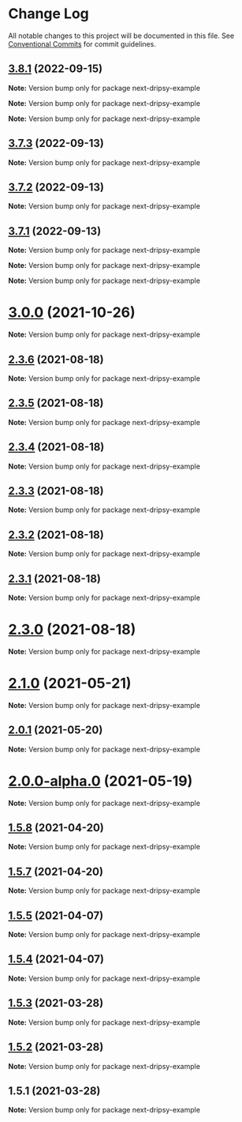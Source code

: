 # Change Log

All notable changes to this project will be documented in this file.
See [Conventional Commits](https://conventionalcommits.org) for commit guidelines.

## [3.8.1](https://github.com/nandorojo/dripsy/compare/v3.8.0...v3.8.1) (2022-09-15)

**Note:** Version bump only for package next-dripsy-example







**Note:** Version bump only for package next-dripsy-example







**Note:** Version bump only for package next-dripsy-example





## [3.7.3](https://github.com/nandorojo/dripsy/compare/v3.7.2...v3.7.3) (2022-09-13)

**Note:** Version bump only for package next-dripsy-example





## [3.7.2](https://github.com/nandorojo/dripsy/compare/v3.7.1...v3.7.2) (2022-09-13)

**Note:** Version bump only for package next-dripsy-example





## [3.7.1](https://github.com/nandorojo/dripsy/compare/v3.7.0...v3.7.1) (2022-09-13)

**Note:** Version bump only for package next-dripsy-example







**Note:** Version bump only for package next-dripsy-example







**Note:** Version bump only for package next-dripsy-example





# [3.0.0](https://github.com/nandorojo/dripsy/compare/v2.3.6...v3.0.0) (2021-10-26)

**Note:** Version bump only for package next-dripsy-example





## [2.3.6](https://github.com/nandorojo/dripsy/compare/v2.3.5...v2.3.6) (2021-08-18)

**Note:** Version bump only for package next-dripsy-example





## [2.3.5](https://github.com/nandorojo/dripsy/compare/v2.3.4...v2.3.5) (2021-08-18)

**Note:** Version bump only for package next-dripsy-example





## [2.3.4](https://github.com/nandorojo/dripsy/compare/v2.3.3...v2.3.4) (2021-08-18)

**Note:** Version bump only for package next-dripsy-example





## [2.3.3](https://github.com/nandorojo/dripsy/compare/v2.3.2...v2.3.3) (2021-08-18)

**Note:** Version bump only for package next-dripsy-example





## [2.3.2](https://github.com/nandorojo/dripsy/compare/v2.3.1...v2.3.2) (2021-08-18)

**Note:** Version bump only for package next-dripsy-example





## [2.3.1](https://github.com/nandorojo/dripsy/compare/v2.3.0...v2.3.1) (2021-08-18)

**Note:** Version bump only for package next-dripsy-example





# [2.3.0](https://github.com/nandorojo/dripsy/compare/v2.2.0...v2.3.0) (2021-08-18)

**Note:** Version bump only for package next-dripsy-example





# [2.1.0](https://github.com/nandorojo/dripsy/compare/v2.0.1...v2.1.0) (2021-05-21)

**Note:** Version bump only for package next-dripsy-example





## [2.0.1](https://github.com/nandorojo/dripsy/compare/v2.0.0-alpha.0...v2.0.1) (2021-05-20)

**Note:** Version bump only for package next-dripsy-example





# [2.0.0-alpha.0](https://github.com/nandorojo/dripsy/compare/v1.5.18...v2.0.0-alpha.0) (2021-05-19)

**Note:** Version bump only for package next-dripsy-example





## [1.5.8](https://github.com/nandorojo/dripsy/compare/v1.5.7...v1.5.8) (2021-04-20)

**Note:** Version bump only for package next-dripsy-example





## [1.5.7](https://github.com/nandorojo/dripsy/compare/v1.5.5-alpha.6...v1.5.7) (2021-04-20)

**Note:** Version bump only for package next-dripsy-example





## [1.5.5](https://github.com/nandorojo/dripsy/compare/v1.5.4...v1.5.5) (2021-04-07)

**Note:** Version bump only for package next-dripsy-example





## [1.5.4](https://github.com/nandorojo/dripsy/compare/v1.5.3...v1.5.4) (2021-04-07)

**Note:** Version bump only for package next-dripsy-example





## [1.5.3](https://github.com/nandorojo/dripsy/compare/v1.5.2...v1.5.3) (2021-03-28)

**Note:** Version bump only for package next-dripsy-example





## [1.5.2](https://github.com/nandorojo/dripsy/compare/v1.5.1...v1.5.2) (2021-03-28)

**Note:** Version bump only for package next-dripsy-example





## 1.5.1 (2021-03-28)

**Note:** Version bump only for package next-dripsy-example

